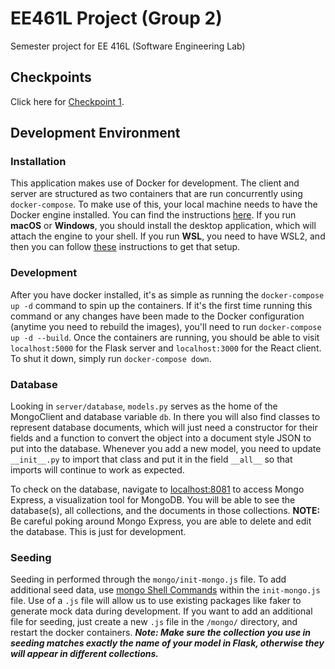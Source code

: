 # EE461L Project (Group 2)

Semester project for EE 416L (Software Engineering Lab)

## Checkpoints
Click here for [Checkpoint 1](https://github.com/JimothyGreene/EE461L-Group2-FinalProject/blob/main/docs/Phase%201.md).

## Development Environment

### Installation

This application makes use of Docker for development. The client and server are structured as two containers that are run concurrently using `docker-compose`. To make use of this, your local machine needs to have the Docker engine installed. You can find the instructions [here](https://docs.docker.com/engine/install/). If you run **macOS** or **Windows**, you should install the desktop application, which will attach the engine to your shell. If you run **WSL**, you need to have WSL2, and then you can follow [these](https://docs.docker.com/docker-for-windows/wsl/) instructions to get that setup.

### Development

After you have docker installed, it's as simple as running the `docker-compose up -d` command to spin up the containers. If it's the first time running this command or any changes have been made to the Docker configuration (anytime you need to rebuild the images), you'll need to run `docker-compose up -d --build`. Once the containers are running, you should be able to visit `localhost:5000` for the Flask server and `localhost:3000` for the React client. To shut it down, simply run `docker-compose down`.

### Database

Looking in `server/database`, `models.py` serves as the home of the MongoClient and database variable `db`. In there you will also find classes to represent database documents, which will just need a constructor for their fields and a function to convert the object into a document style JSON to put into the database. Whenever you add a new model, you need to update `__init__.py` to import that class and put it in the field `__all__` so that imports will continue to work as expected.


To check on the database, navigate to [localhost:8081](localhost:8081) to access Mongo Express, a visualization tool for MongoDB. You will be able to see the database(s), all collections, and the documents in those collections. **NOTE:** Be careful poking around Mongo Express, you are able to delete and edit the database. This is just for development.

### Seeding

Seeding in performed through the `mongo/init-mongo.js` file. To add additional seed data, use [mongo Shell Commands](https://docs.mongodb.com/manual/reference/method/) within the `init-mongo.js` file. Use of a `.js` file will allow us to use existing packages like faker to generate mock data during development. If you want to add an additional file for seeding, just create a new `.js` file in the `/mongo/` directory, and restart the docker containers.
 ***Note: Make sure the collection you use in seeding matches exactly the name of your model in Flask, otherwise they will appear in different collections.***
